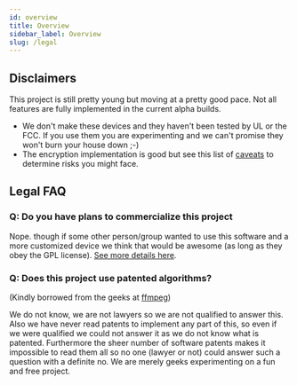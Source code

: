 ```yaml
---
id: overview
title: Overview
sidebar_label: Overview
slug: /legal
---
```

## Disclaimers

This project is still pretty young but moving at a pretty good pace. Not all features are fully implemented in the current alpha builds.

* We don't make these devices and they haven't been tested by UL or the FCC. If you use them you are experimenting and we can't promise they won't burn your house down ;-)
* The encryption implementation is good but see this list of [caveats](/docs/developers/device/encryption#summary-of-strengthsweaknesses-of-our-current-implementation) to determine risks you might face.

## Legal FAQ

### Q: Do you have plans to commercialize this project

Nope. though if some other person/group wanted to use this software and a more customized device we think that would be awesome (as long as they obey the GPL license). [See more details here](licensing.md).

### Q: Does this project use patented algorithms?

(Kindly borrowed from the geeks at [ffmpeg](http://ffmpeg.org/legal.html))

We do not know, we are not lawyers so we are not qualified to answer this. Also we have never read patents to implement any part of this, so even if we were qualified we could not answer it as we do not know what is patented. Furthermore the sheer number of software patents makes it impossible to read them all so no one (lawyer or not) could answer such a question with a definite no. We are merely geeks experimenting on a fun and free project.
